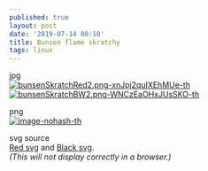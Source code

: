 ```yaml
---
published: true
layout: post
date: '2019-07-14 00:10'
title: Bunsen flame skratchy
tags: linux 
---
```

jpg  
[![bunsenSkratchRed2.png-xnJpj2quIXEhMUe-th](https://images.weserv.nl/?url=https://i.imgur.com/9lRMXR7b.jpg)](https://images.weserv.nl/?url=https://i.imgur.com/9lRMXR7.jpg)
[![bunsenSkratchBW2.png-WNCzEaOHxJUsSKO-th](https://images.weserv.nl/?url=https://i.imgur.com/XNSySgWb.jpg)](https://images.weserv.nl/?url=https://i.imgur.com/XNSySgW.jpg)

png  
[![image-nohash-th](https://images.weserv.nl/?url=https://i.imgur.com/FO5lRSxb.png)](https://images.weserv.nl/?url=https://i.imgur.com/FO5lRSx.png)

svg source  
[Red svg]({{site.baseurl}}/media/bunsenSkratchRed2.svg) and 
[Black svg]({{site.baseurl}}/media/bunsenSkratchBW2.svg).  
*(This will not display correctly in a browser.)*
